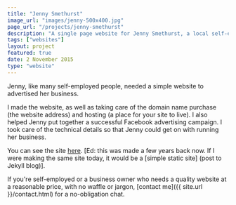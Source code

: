 ```yaml
---
title: "Jenny Smethurst"
image_url: "images/jenny-500x400.jpg"
page_url: "/projects/jenny-smethurst"
description: "A single page website for Jenny Smethurst, a local self-employed music teacher"
tags: ["websites"]
layout: project
featured: true
date: 2 November 2015
type: "website"
---
```


Jenny, like many self-employed people, needed a simple website to advertised her business.

I made the website, as well as taking care of the domain name purchase (the website address) and hosting (a place for your site to live). I also helped Jenny put together a successful Facebook advertising campaign. I took care of the technical details so that Jenny could get on with running her business.

You can see the site [here](http://jennysmethurst.com). [Ed: this was made a few years back now. If I were making the same site today, it would be a [simple static site] (post to Jekyll blog)]. 

If you're self-employed or a business owner who needs a quality website at a reasonable price, with no waffle or jargon, [contact me]({{ site.url }}/contact.html) for a no-obligation chat.

